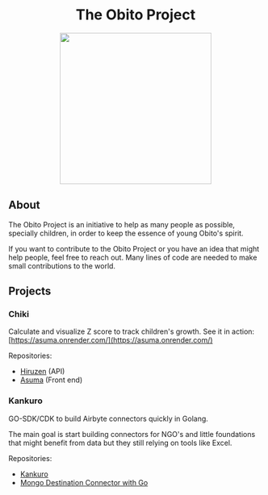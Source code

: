 <h1 align="center">The Obito Project</h1>
<p align="center">
  <img src="https://user-images.githubusercontent.com/108415628/200353081-d203863b-af68-4580-8e3d-be3aec3b6d16.png" width="300">
</p>

## About

The Obito Project is an initiative to help as many people as possible, specially children, in order to keep the essence of young Obito's spirit.

If you want to contribute to the Obito Project or you have an idea that might help people, feel free to reach out. Many lines of code are needed to make small contributions to the world.

## Projects

### Chiki

Calculate and visualize Z score to track children's growth. See it in action: [https://asuma.onrender.com/](https://asuma.onrender.com/)

Repositories:
- [Hiruzen](https://github.com/theobitoproject/hiruzen) (API)
- [Asuma](https://github.com/theobitoproject/asuma) (Front end)


### Kankuro

GO-SDK/CDK to build Airbyte connectors quickly in Golang.

The main goal is start building connectors for NGO's and little foundations that might benefit from data but they still relying on tools like Excel.

Repositories: 
- [Kankuro](https://github.com/theobitoproject/kankuro)
- [Mongo Destination Connector with Go](https://github.com/theobitoproject/airbyte_destination_mongo)

